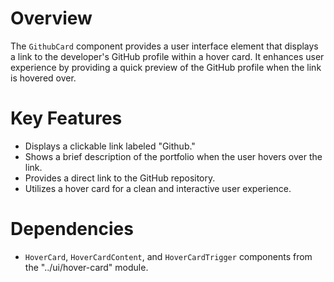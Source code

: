 # Overview

The `GithubCard` component provides a user interface element that displays a link to the developer's GitHub profile within a hover card. It enhances user experience by providing a quick preview of the GitHub profile when the link is hovered over.

# Key Features

-   Displays a clickable link labeled "Github."
-   Shows a brief description of the portfolio when the user hovers over the link.
-   Provides a direct link to the GitHub repository.
-   Utilizes a hover card for a clean and interactive user experience.

# Dependencies

-   `HoverCard`, `HoverCardContent`, and `HoverCardTrigger` components from the "../ui/hover-card" module.
